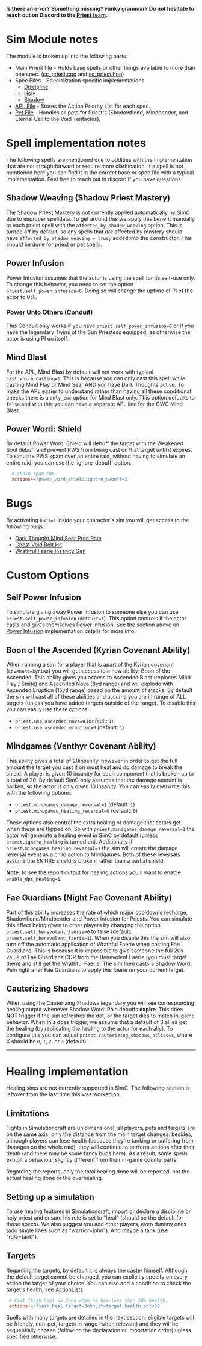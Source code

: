 **Is there an error? Something missing? Funky grammar? Do not hesitate to reach out on Discord to the [Priest team](https://github.com/orgs/simulationcraft/teams/priest/members).**

# Sim Module notes
The module is broken up into the following parts:
- Main Priest file - Holds base spells or other things available to more than one spec. ([sc_priest.cpp](https://github.com/simulationcraft/simc/blob/shadowlands/engine/class_modules/priest/sc_priest.cpp) and [sc_priest.hpp](https://github.com/simulationcraft/simc/blob/shadowlands/engine/class_modules/priest/sc_priest.hpp))
- Spec Files - Specialization specific implementations
  - [Discipline](https://github.com/simulationcraft/simc/blob/shadowlands/engine/class_modules/priest/sc_priest_discipline.cpp)
  - [Holy](https://github.com/simulationcraft/simc/blob/shadowlands/engine/class_modules/priest/sc_priest_holy.cpp)
  - [Shadow](https://github.com/simulationcraft/simc/blob/shadowlands/engine/class_modules/priest/sc_priest_shadow.cpp)
- [APL File](https://github.com/simulationcraft/simc/blob/shadowlands/engine/class_modules/apl/apl_priest.cpp) - Stores the Action Priority List for each spec.
- [Pet File](https://github.com/simulationcraft/simc/blob/shadowlands/engine/class_modules/priest/sc_priest_pets.cpp) - Handles all pets for Priest's (Shadowfiend, Mindbender, and Eternal Call to the Void Tentacles).

# Spell implementation notes
The following spells are mentioned due to oddities with the implementation that are not straightforward or require more clarification. If a spell is not mentioned here you can find it in the correct base or spec file with a typical implementation. Feel free to reach out in discord if you have questions.

## Shadow Weaving (Shadow Priest Mastery)
The Shadow Priest Mastery is not currently applied automatically by SimC due to improper spelldata. To get around this we apply this benefit manually to each priest spell with the `affected_by_shadow_weaving` option. This is turned off by default, so any spells that _are_ affected by mastery should have `affected_by_shadow_weaving = true;` added into the constructor. This should be done for priest or pet spells.

## Power Infusion
Power Infusion assumes that the actor is using the spell for its self-use only. To change this behavior, you need to set the option `priest.self_power_infusion=0`. Doing so will change the uptime of PI of the actor to 0%.

### Power Unto Others (Conduit)
This Conduit only works if you have `priest.self_power_infusion=0` or if you have the legendary Twins of the Sun Priestess equipped, as otherwise the actor is using PI on itself.

## Mind Blast
For the APL, Mind Blast by default will not work with typical `cast_while_casting=1`. This is because you can only cast this spell while casting Mind Flay or Mind Sear AND you have Dark Thoughts active. To make the APL easier to understand rather than having all these conditional checks there is a `only_cwc` option for Mind Blast only. This option defaults to `false` and with this you can have a separate APL line for the CWC Mind Blast.

## Power Word: Shield
By default Power Word: Shield will debuff the target with the Weakened Soul debuff and prevent PWS from being cast on that target until it expires. To simulate PWS spam over an entire raid, without having to simulate an entire raid, you can use the 'ignore\_debuff' option.
```ini
  # Chain spam PWS
  actions+=/power_word_shield,ignore_debuff=1
```

# Bugs
By activating `bugs=1` inside your character's sim you will get access to the following bugs:
- [Dark Thought Mind Sear Proc Rate](https://github.com/WarcraftPriests/sl-shadow-priest/issues/101)
- [Ghost Void Bolt Hit](https://github.com/SimCMinMax/WoW-BugTracker/issues/678)
- [Wrathful Faerie Insanity Gen](https://github.com/SimCMinMax/WoW-BugTracker/issues/777)

# Custom Options
## Self Power Infusion
To simulate giving away Power Infusion to someone else you can use `priest.self_power_infusion` (`default=1`). This option controls if the actor casts and gives themselves Power Infusion. See the section above on [Power Infusion](Priests#power-infusion) implementation details for more info.

## Boon of the Ascended (Kyrian Covenant Ability)
When running a sim for a player that is apart of the Kyrian covenant (`covenant=kyrian`) you will get access to a new ability: Boon of the Ascended. This ability gives you access to Ascended Blast (replaces Mind Flay / Smite) and Ascended Nova (8yd range) and will explode with Ascended Eruption (15yd range) based on the amount of stacks. By default the sim will cast all of these abilities and assume you are in range of ALL targets (unless you have added targets outside of the range). To disable this you can easily use these options:

- `priest.use_ascended_nova=0` (default: `1`)
- `priest.use_ascended_eruption=0` (default: `1`)

## Mindgames (Venthyr Covenant Ability)
This ability gives a total of 20insanity, however in order to get the full amount the target you cast it on must heal and do damage to break the shield. A player is given 10 insanity for each component that is broken up to a total of 20. By default SimC only assumes that the damage amount is broken, so the actor is only given 10 insanity. You can easily overwrite this with the following options:

- `priest.mindgames_damage_reversal=1` (default: `1`)
- `priest.mindgames_healing_reversal=0` (default: `0`)

These options also control the extra healing or damage that actors get when these are flipped on. So with `priest.mindgames_damage_reversal=1` the actor will generate a healing event in SimC by default (unless `priest.ignore_healing` is turned on). Additionally if `priest.mindgames_healing_reversal=1` the sim will create the damage reversal event as a child action to Mindgames. Both of these reversals assume the ENTIRE shield is broken, rather than a partial shield.

**Note:** to see the report output for healing actions you'll want to enable `enable_dps_healing=1`.

## Fae Guardians (Night Fae Covenant Ability)
Part of this ability increases the rate of which major cooldowns recharge, Shadowfiend/Mindbender and Power Infusion for Priests. You can simulate this effect being given to other players by changing the option `priest.self_benevolent_faerie=0` to false (default: `priest.self_benevolent_faerie=1`). When you disable this the sim will also turn off the automatic application of Wrathful Faerie when casting Fae Guardians. This is because it is impossible to give someone the full 20s value of Fae Guardians CDR from the Benevolent Faerie (you must target them) and still get the Wrathful Faerie. The sim then casts a Shadow Word: Pain right after Fae Guardians to apply this faerie on your current target.

## Cauterizing Shadows
When using the Cauterizing Shadows legendary you will see corresponding healing output whenever Shadow Word: Pain debuffs **expire**. This does **NOT** trigger if the sim refreshes the dot, or the target dies to match in-game behavior. When this does trigger, we assume that a default of 3 allies get the healing (by replicating the healing to the actor for each ally). To configure this you can adjust `priest.cauterizing_shadows_allies=x`, where X should be `0`, `1`, `2`, or `3` (default).

***

# Healing implementation
Healing sims are not currently supported in SimC. The following section is leftover from the last time this was worked on.

## Limitations
Fights in Simulationcraft are unidimensional: all players, pets and targets are on the same axis, only the distance from the main target changes. besides, although players can lose health (because they're tanking or suffering from damages on the whole raid), they will continue to perform actions after their death (and there may be some fancy bugs here). As a result, some spells exhibit a behaviour slightly different from their in-game counterparts.

Regarding the reports, only the total healing done will be reported, not the actual healing done or the overhealing.

## Setting up a simulation
To use healing features in Simulationcraft, import or declare a discipline or holy priest and ensure his role is set to "heal" (should be the default for those specs). We also suggest you add other players, even dummy ones (add single lines such as "warrior=john"). And maybe a tank (use "role=tank").

## Targets
Regarding the targets, by default it is always the caster himself. Although the default target cannot be changed, you can explicitly specify on every action the target of your choice. You can also add a condition to check the target's health, see [ActionLists](ActionLists).
```ini
 # Cast flash heal on John when he has less than 50% health.
 actions+=/flash_heal,target=John,if=target.health_pct<50
```

Spells with many targets are detailed in the next section; eligible targets will be friendly, non-pet, targets in range (when relevant) and they will be sequentially chosen (following the declaration or importation order) unless specified otherwise.